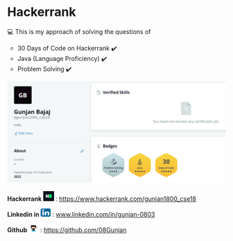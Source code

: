 # Hackerrank
<head>  
 <link rel="icon" type="image/png" sizes="32x32" href="/favicon-32x32.png">
</head>
<p> 💻 This is my approach of solving the questions of </p>
<ul type="circle">
    <li>30 Days of Code on Hackerrank ✔️</li>
    <li> Java (Language Proficiency)  ✔️</li>
    <li> Problem Solving ✔️</li>
  </ul> 
  
  <img src="./images/Hackerrank profile.png" alt="My Hackerrank Profile"><br><br>
  <strong> Hackerrank </strong> <img src="./images/hackerrank_icon.png" width="25" height="23"> : <a href="https://www.hackerrank.com/gunjan1800_cse18">https://www.hackerrank.com/gunjan1800_cse18</a><br>
 
 <strong> Linkedin in </strong> <img src="./images/linkedin_icon.png" width="23" height="19"> : <a href="www.linkedin.com/in/gunjan-0803">www.linkedin.com/in/gunjan-0803 </a><br>
 
 <strong> Github </strong> <img src="./images/git_icon.png" width="23" height="19"> : <a href="https://github.com/08Gunjan">https://github.com/08Gunjan</a>
  
   
  
